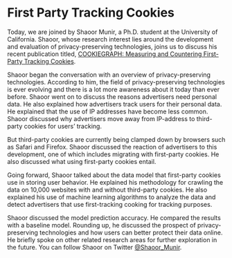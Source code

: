 # First Party Tracking Cookies

Today, we are joined by Shaoor Munir, a Ph.D. student at the University of California. Shaoor, whose research interest lies around the development and evaluation of privacy-preserving technologies, joins us to discuss his recent publication titled, [COOKIEGRAPH: Measuring and Countering First-Party Tracking Cookies](https://arxiv.org/abs/2208.12370).

Shaoor began the conversation with an overview of privacy-preserving technologies. According to him, the field of privacy-preserving technologies is ever evolving and there is a lot more awareness about it today than ever before. Shaoor went on to discuss the reasons advertisers need personal data. He also explained how advertisers track users for their personal data. He explained that the use of IP addresses have become less common. Shaoor discussed why advertisers move away from IP-address to third-party cookies for users’ tracking.

But third-party cookies are currently being clamped down by browsers such as Safari and Firefox. Shaoor discussed the reaction of advertisers to this development, one of which includes migrating with first-party cookies. He also discussed what using first-party cookies entail.

Going forward, Shaoor talked about the data model that first-party cookies use in storing user behavior. He explained his methodology for crawling the data on 10,000 websites with and without third-party cookies. He also explained his use of machine learning algorithms to analyze the data and detect advertisers that use first-tracking cooking for tracking purposes. 

Shaoor discussed the model prediction accuracy. He compared the results with a baseline model. Rounding up, he discussed the prospect of privacy-preserving technologies and how users can better protect their data online. He briefly spoke on other related research areas for further exploration in the future. You can follow Shaoor on Twitter [@Shaoor_Munir](https://mobile.twitter.com/shaoor_munir).